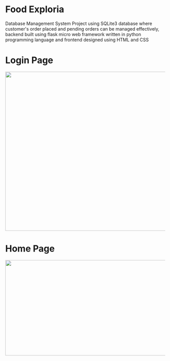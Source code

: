 <h1>Food Exploria</h1>
Database Management System Project using SQLite3 database where customer's order placed and pending orders can be managed effectively, backend built using flask micro web framework written in python programming language and frontend designed using HTML and CSS</h1>
<h1>Login Page</h1>
<img height=500 width=800 src="https://github.com/AkankshaGaonkar/Food_Exploria/blob/main/Images/Screenshot%20(352).png" />
<h1>Home Page</h1>
<img height=300 width =800 src="https://github.com/AkankshaGaonkar/Food_Exploria/blob/main/Images/Screenshot%20(381).png" />
